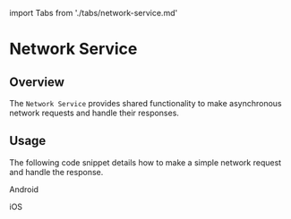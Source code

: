 import Tabs from './tabs/network-service.md'

# Network Service

## Overview

The `Network Service` provides shared functionality to make asynchronous network requests and handle their responses.

## Usage

The following code snippet details how to make a simple network request and handle the response.

<TabsBlock orientation="horizontal" slots="heading, content" repeat="2"/>

Android

<Tabs query="platform=android&task=usage"/>

iOS

<Tabs query="platform=ios&task=usage"/>

